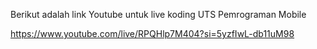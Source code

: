 Berikut adalah link Youtube untuk live koding UTS Pemrograman Mobile

https://www.youtube.com/live/RPQHlp7M404?si=5yzfIwL-db11uM98 